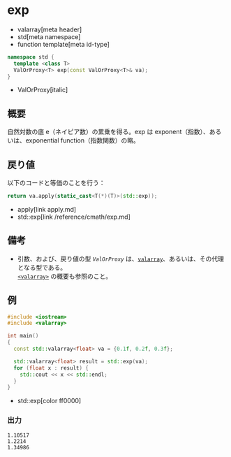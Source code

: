 # exp
* valarray[meta header]
* std[meta namespace]
* function template[meta id-type]

```cpp
namespace std {
  template <class T>
  ValOrProxy<T> exp(const ValOrProxy<T>& va);
}
```
* ValOrProxy[italic]

## 概要
自然対数の底 e（ネイピア数）の累乗を得る。exp は exponent（指数）、あるいは、exponential function（指数関数）の略。


## 戻り値
以下のコードと等価のことを行う：

```cpp
return va.apply(static_cast<T(*)(T)>(std::exp));
```
* apply[link apply.md]
* std::exp[link /reference/cmath/exp.md]


## 備考
- 引数、および、戻り値の型 *`ValOrProxy`* は、[`valarray`](../valarray.md)、あるいは、その代理となる型である。  
	[`<valarray>`](../../valarray.md) の概要も参照のこと。


## 例
```cpp example
#include <iostream>
#include <valarray>

int main()
{
  const std::valarray<float> va = {0.1f, 0.2f, 0.3f};

  std::valarray<float> result = std::exp(va);
  for (float x : result) {
    std::cout << x << std::endl;
  }
}
```
* std::exp[color ff0000]

### 出力
```
1.10517
1.2214
1.34986
```
